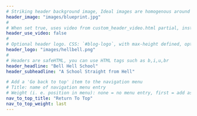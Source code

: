 ```yaml
---
# Striking header background image, Ideal images are homogenous around the centre and contrasting to the text. Non-ideal images can use `title_guard`
header_image: "images/blueprint.jpg"
#
# When set true, uses video from custom_header_video.html partial, instead of header_image
header_use_video: false
#
# Optional header logo. CSS: `#blog-logo`, with max-height defined, optimize to prevent scaling
header_logo: "images/hellbell.png"
#
# Headers are safeHTML, you can use HTML tags such as b,i,u,br
header_headline: "Bell Hell School"
header_subheadline: "A School Straight from Hell"

# Add a 'Go back to top' item to the navigation menu
# Title: name of navigation menu entry
# Weight (i. e. position in menu): none = no menu entry, first = add as first entry, last = ad as last entry
nav_to_top_title: "Return To Top"
nav_to_top_weight: last
---
```

